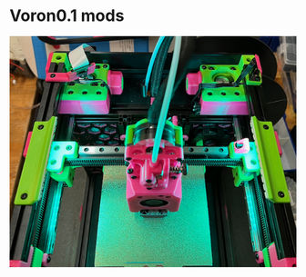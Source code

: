 # Voron0.1 mods

![Extrusion mods](https://github.com/rovili/Voron0.1mods/blob/main/Pictures/IMG_0588.png)



